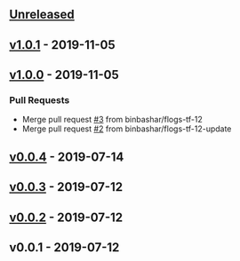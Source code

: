 <a name="unreleased"></a>
## [Unreleased]


<a name="v1.0.1"></a>
## [v1.0.1] - 2019-11-05

<a name="v1.0.0"></a>
## [v1.0.0] - 2019-11-05
### Pull Requests
- Merge pull request [#3](https://github.com/binbashar/terraform-aws-vpc-flowlogs/issues/3) from binbashar/flogs-tf-12
- Merge pull request [#2](https://github.com/binbashar/terraform-aws-vpc-flowlogs/issues/2) from binbashar/flogs-tf-12-update


<a name="v0.0.4"></a>
## [v0.0.4] - 2019-07-14

<a name="v0.0.3"></a>
## [v0.0.3] - 2019-07-12

<a name="v0.0.2"></a>
## [v0.0.2] - 2019-07-12

<a name="v0.0.1"></a>
## v0.0.1 - 2019-07-12

[Unreleased]: https://github.com/binbashar/terraform-aws-vpc-flowlogs/compare/v1.0.1...HEAD
[v1.0.1]: https://github.com/binbashar/terraform-aws-vpc-flowlogs/compare/v1.0.0...v1.0.1
[v1.0.0]: https://github.com/binbashar/terraform-aws-vpc-flowlogs/compare/v0.0.4...v1.0.0
[v0.0.4]: https://github.com/binbashar/terraform-aws-vpc-flowlogs/compare/v0.0.3...v0.0.4
[v0.0.3]: https://github.com/binbashar/terraform-aws-vpc-flowlogs/compare/v0.0.2...v0.0.3
[v0.0.2]: https://github.com/binbashar/terraform-aws-vpc-flowlogs/compare/v0.0.1...v0.0.2
